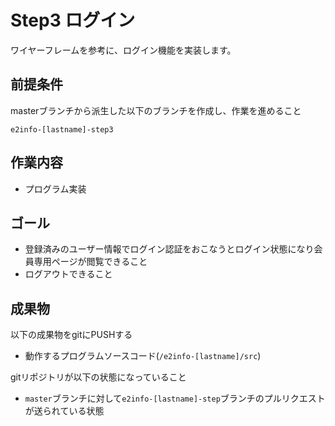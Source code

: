 # Step3 ログイン

ワイヤーフレームを参考に、ログイン機能を実装します。

## 前提条件

masterブランチから派生した以下のブランチを作成し、作業を進めること
```
e2info-[lastname]-step3
```

## 作業内容

* プログラム実装

## ゴール

* 登録済みのユーザー情報でログイン認証をおこなうとログイン状態になり会員専用ページが閲覧できること
* ログアウトできること

## 成果物

以下の成果物をgitにPUSHする

* 動作するプログラムソースコード(```/e2info-[lastname]/src```)

gitリポジトリが以下の状態になっていること

* ```master```ブランチに対して```e2info-[lastname]-step```ブランチのプルリクエストが送られている状態